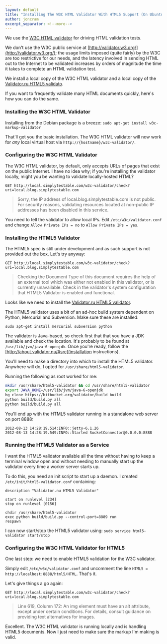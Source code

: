 ```yaml
---
layout: default
title: "Installing The W3C HTML Validator With HTML5 Support (On Ubuntu)"
author: joncram
excerpt_separator: <!--more-->
---
```


We use the [W3C HTML validator](http://validator.w3.org/) for driving HTML validation tests.

We don't use the W3C public service at [http://validator.w3.org/](http://validator.w3.org/);
the usage limits imposed (quite fairly) by the W3C are too restrictive for our needs,
and the latency involved in sending HTML out to the Internet to be validated
increases by orders of magnitude the time it takes to complete an HTML
validation test.

We install a local copy of the W3C HTML validator and a local
copy of the [Validator.ru HTML5 validato](http://html5.validator.nu/).

If you want to frequently validate many HTML documents quickly, here's how
you can do the same.

<!--more-->

### Installing the W3C HTML Validator
    
Installing from the Debian package is a breeze: `sudo apt-get install w3c-markup-validator`

That'll get you the basic installation. The W3C HTML validator will now work
for *any* local virtual host via `http://{hostname}/w3c-validator/`.
    
### Configuring the W3C HTML Validator
    
The W3C HTML validator, by default, only accepts URLs of pages that
exist on the public Internet. I have no idea why; if you're installing
the validator locally, might you be wanting to validate locally-hosted
HTML?
    
`GET http://local.simplytestable.com/w3c-validator/check?uri=local.blog.simplytestable.com`
        
> Sorry, the IP address of local.blog.simplytestable.com is not public.
> For security reasons, validating resources located at non-public IP
> addresses has been disabled in this service.
    
You need to tell the validator to allow local IPs. Edit `/etc/w3c/validator.conf`
and change `Allow Private IPs = no` to `Allow Private IPs = yes`.
    
### Installing the HTML5 Validator
    
The HTML5 spec is still under development and as such support is not provided
out the box. Let's try anyway:
    
`GET http://local.simplytestable.com/w3c-validator/check?uri=local.blog.simplytestable.com`
        
> Checking the Document Type of this document requires the help of an
> external tool which was either not enabled in this validator, or is
> currently unavailable. Check in the validator's system configuration
> that HTML5 Validator is enabled and functional.

Looks like we need to install the [Validator.ru HTML5 validator](http://html5.validator.nu/).
    
    
The HTML5 validator uses a bit of an ad-hoc build system dependent on Python,
Mercurial and Subversion. Make sure these are installed:    
    
`sudo apt-get install mercurial subversion python`

The validator is Java-based, so check first that that you have a JDK available and check the
location. It's probably to be found at `/usr/lib/jvm/java-6-openjdk`. Once you're ready, follow the
[http://about.validator.nu/#src](installation instructions).

You'll need to make a directory into which to install the HTML5 validator.
Anywhere will do, I opted for `/usr/share/html5-validator`.
    
Running the following as root worked for me:

```bash
mkdir /usr/share/html5-validator && cd /usr/share/html5-validator
export JAVA_HOME=/usr/lib/jvm/java-6-openjdk
hg clone https://bitbucket.org/validator/build build
python build/build.py all
python build/build.py all
```
    
You'll end up with the HTML5 validator running in a standalone web server on port 8888:
    
```
2012-08-13 14:28:19.514:INFO::jetty-6.1.26
2012-08-13 14:28:19.549:INFO::Started SocketConnector@0.0.0.0:8888
```    

### Running the HTML5 Validator as a Service
    
I want the HTML5 validator available all the time without having to keep
a terminal window open and without needing to manually start up the
validator every time a worker server starts up.    
    
To do this, you need an init script to start up a daemon. I created
`/etc/init/html5-validator.conf` containing:

```
description "Validator.nu HTML5 Validator"

start on runlevel [234]
stop on runlevel [0156]

chdir /usr/share/html5-validator
exec python build/build.py --control-port=8889 run
respawn
```
    
I can now start/stop the HTML5 validator using: `sudo service html5-validator start/stop`
    
### Configuring the W3C HTML Validator for HTML5
    
One last step: we need to enable HTML5 validation for the W3C validator.    
    
Simply edit `/etc/w3c/validator.conf` and uncomment the line `HTML5 = http://localhost:8888/html5/HTML`. That's it.
    
Let's give things a go again:
    
`GET http://local.simplytestable.com/w3c-validator/check?uri=local.blog.simplytestable.com`

        
> Line 619, Column 172: An img element must have an alt attribute,
> except under certain conditions. For details, consult guidance on
> providing text alternatives for images.
    
Excellent. The W3C HTML validator is running locally and is handling HTML5
documents. Now I just need to make sure the markup I'm making is valid.
